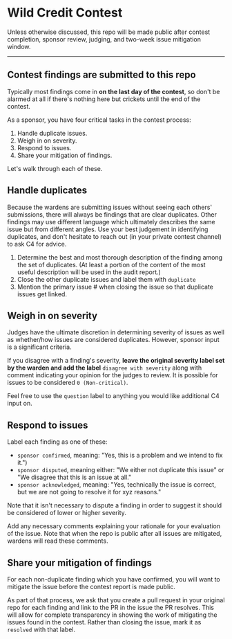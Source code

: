 # Wild Credit Contest

Unless otherwise discussed, this repo will be made public after contest completion, sponsor review, judging, and two-week issue mitigation window.

---

## Contest findings are submitted to this repo

Typically most findings come in **on the last day of the contest**, so don't be alarmed at all if there's nothing here but crickets until the end of the contest.

As a sponsor, you have four critical tasks in the contest process:

1. Handle duplicate issues.
2. Weigh in on severity.
3. Respond to issues.
4. Share your mitigation of findings.

Let's walk through each of these.

## Handle duplicates

Because the wardens are submitting issues without seeing each others' submissions, there will always be findings that are clear duplicates. Other findings may use different language which ultimately describes the same issue but from different angles. Use your best judgement in identifying duplicates, and don't hesitate to reach out (in your private contest channel) to ask C4 for advice.

1. Determine the best and most thorough description of the finding among the set of duplicates. (At least a portion of the content of the most useful description will be used in the audit report.)
2. Close the other duplicate issues and label them with `duplicate`
3. Mention the primary issue # when closing the issue so that duplicate issues get linked.

## Weigh in on severity 

Judges have the ultimate discretion in determining severity of issues as well as whether/how issues are considered duplicates. However, sponsor input is a significant criteria.

If you disagree with a finding's severity, **leave the original severity label set by the warden and add the label** `disagree with severity` along with comment indicating your opinion for the judges to review. It is possible for issues to be considered `0 (Non-critical)`.

Feel free to use the `question` label to anything you would like additional C4 input on.

## Respond to issues

Label each finding as one of these:

- `sponsor confirmed`, meaning: "Yes, this is a problem and we intend to fix it.")
- `sponsor disputed`, meaning either: "We either not duplicate this issue" or "We disagree that this is an issue at all."
- `sponsor acknowledged`, meaning: "Yes, technically the issue is correct, but we are not going to resolve it for xyz reasons."

Note that it isn't necessary to dispute a finding in order to suggest it should be considered of lower or higher severity.

Add any necessary comments explaining your rationale for your evaluation of the issue. Note that when the repo is public after all issues are mitigated, wardens will read these comments.

## Share your mitigation of findings

For each non-duplicate finding which you have confirmed, you will want to mitigate the issue before the contest report is made public.

As part of that process, we ask that you create a pull request in your original repo for each finding and link to the PR in the issue the PR resolves. This will allow for complete transparency in showing the work of mitigating the issues found in the contest. Rather than closing the issue, mark it as `resolved` with that label.
